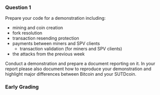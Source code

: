 ### Question 1
Prepare your code for a demonstration including:
- mining and coin creation
- fork resolution
- transaction resending protection
- payments between miners and SPV clients
    - transaction validation (for miners and SPV clients)
- the attacks from the previous week

Conduct a demonstration and prepare a document reporting on it.  In your report
please also document how to reproduce your demonstration and highlight major
differences between Bitcoin and your SUTDcoin.


### Early Grading